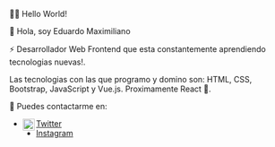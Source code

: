 👨‍💻 Hello World!

👋 Hola, soy Eduardo Maximiliano

⚡ Desarrollador Web Frontend que esta constantemente aprendiendo tecnologias nuevas!.

Las tecnologias con las que programo y domino son: HTML, CSS, Bootstrap, JavaScript y Vue.js. Proximamente React 👀.

🔹 Puedes contactarme en:
- <a href="https://twitter.com/Maximo_4ever"><img align="left" alt="Maximo-4ever | Twitter" width="21px" src="https://raw.github.usercontent.com/anuraghazra/master/assets/twitter.svg" /></a> [Twitter](https://twitter.com/Maximo_4ever)
- [Instagram](https://www.instagram.com/Maximo4ever)
